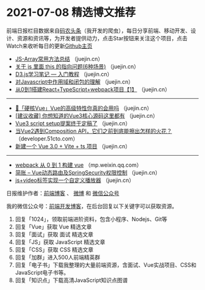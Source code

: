 # 2021-07-08 精选博文推荐

前端日报栏目数据来自[码农头条](https://toutiao.qdkfweb.cn/)（我开发的爬虫），每日分享前端、移动开发、设计、资源和资讯等，为开发者提供动力，点击Star按钮来关注这个项目，点击Watch来收听每日的更新[Github主页](https://github.com/kujian/frontendDaily)
* [JS-Array常用方法总结](https://juejin.cn/post/6982105469531717669) （juejin.cn）
* [关于 js 里面 this 的指向问题(6种场景)](https://juejin.cn/post/6982095580000419847) （juejin.cn）
* [D3.js学习笔记 — 入门教程](https://juejin.cn/post/6982089492991574047) （juejin.cn）
* [对Javascript中作用域和闭包的理解](https://juejin.cn/post/6982074094623653924) （juejin.cn）
* [从0到1搭建React+TypeScript+webpack项目【1】](https://juejin.cn/post/6982067002194001957) （juejin.cn）

***
* [🌵「硬核Vue」Vue的高级特性你真的会用吗](https://juejin.cn/post/6982041650402951198) （juejin.cn）
* [[建议收藏] 你想知道的Vue3核心源码这里都有](https://juejin.cn/post/6982004709145968677) （juejin.cn）
* [Vue3 script setup提案终于定稿了](https://juejin.cn/post/6981991469036863501) （juejin.cn）
* [当Vue2遇到Composition API，它们之前到底能擦出怎样的火花？](https://developer.51cto.com/art/202107/670933.htm) （developer.51cto.com）
* [新建一个 Vue 3.0 + Vite + ts 项目](https://juejin.cn/post/6981990666133995551) （juejin.cn）

***
* [webpack 从 0 到 1 构建 vue](https://mp.weixin.qq.com/s?__biz=MjM5ODc5ODgyMw==&mid=2653585792&idx=1&sn=0693c9d5d1028fa7de00eeff93ea0007) （mp.weixin.qq.com）
* [简账 &#8211; Vue动态路由及SpringSecurity权限控制](https://juejin.cn/post/6981819964336373768) （juejin.cn）
* [js+video标签实现一个自定义播放器](https://juejin.cn/post/6982120553247146021) （juejin.cn）

日报维护作者：[前端博客](https://qdkfweb.cn/) 、 [微博](http://weibo.com/kujian) 和 [微信公众号](https://open.weixin.qq.com/qr/code?username=caibaojian_com)

我的微信公众号：[前端开发博客](https://open.weixin.qq.com/qr/code?username=caibaojian_com)，在后台回复以下关键字可以获取资源。

1. 回复「1024」，领取前端进阶资料，包含小程序、Nodejs、Git等
2. 回复「Vue」获取 Vue 精选文章
3. 回复「面试」获取 面试 精选文章
4. 回复「JS」获取 JavaScript 精选文章
5. 回复「CSS」获取 CSS 精选文章
6. 回复「加群」进入500人前端精英群
7. 回复「电子书」下载我整理的大量前端资源，含面试、Vue实战项目、CSS和JavaScript电子书等。
8. 回复「知识点」下载高清JavaScript知识点图谱